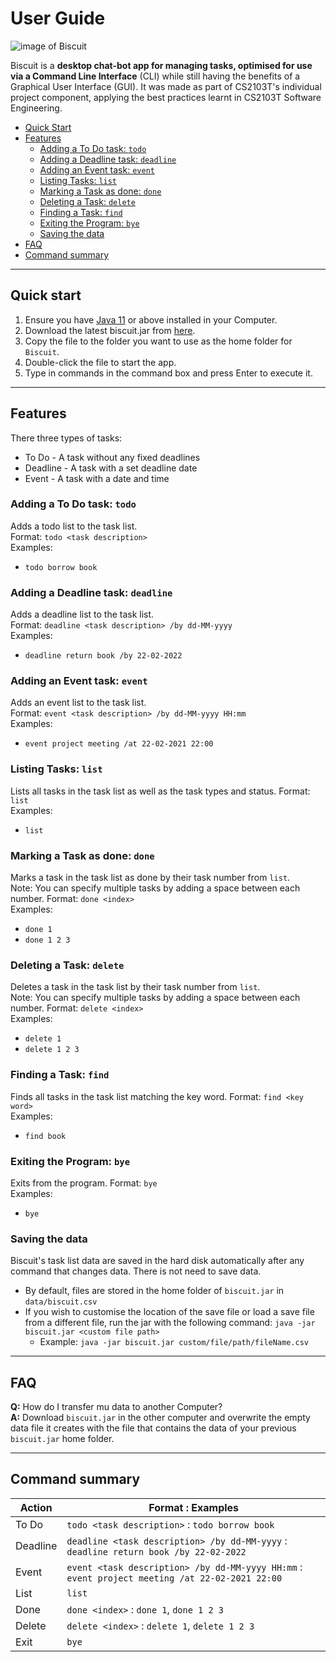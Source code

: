# User Guide

![image of Biscuit](https://marcustxk.github.io/ip/Ui.png)

Biscuit is a **desktop chat-bot app for managing tasks, optimised for use via a Command Line Interface** (CLI) while
still having the benefits of a Graphical User Interface (GUI). It was made as part of CS2103T's individual project
component, applying the best practices learnt in CS2103T Software Engineering.

* [Quick Start](#quick-start)
* [Features](#features)
  * [Adding a To Do task: `todo`](#adding-a-to-do-task-todo)
  * [Adding a Deadline task: `deadline`](#adding-a-deadline-task-deadline)   
  * [Adding an Event task: `event`](#adding-an-event-task-event)
  * [Listing Tasks: `list`](#listing-tasks-list)
  * [Marking a Task as done: `done`](#marking-a-task-as-done-done)
  * [Deleting a Task: `delete`](#deleting-a-task-delete)    
  * [Finding a Task: `find`](#finding-a-task-find)
  * [Exiting the Program: `bye`](#exiting-the-program-bye)
  * [Saving the data](#saving-the-data)
* [FAQ](#faq)
* [Command summary](#command-summary)

---
## Quick start

1. Ensure you have [Java 11](https://www.oracle.com/java/technologies/downloads/#java11) or above installed in your 
   Computer.
2. Download the latest biscuit.jar from [here](https://github.com/MarcusTXK/ip/releases/tag/A-Release).
3. Copy the file to the folder you want to use as the home folder for `Biscuit`.
4. Double-click the file to start the app.
5. Type in commands in the command box and press Enter to execute it.
---
## Features 
There three types of tasks:
* To Do - A task without any fixed deadlines
* Deadline - A task with a set deadline date
* Event - A task with a date and time

### Adding a To Do task: `todo` 
Adds a todo list to the task list.  
Format: `todo <task description>`  
Examples: 
* `todo borrow book`

### Adding a Deadline task: `deadline`
Adds a deadline list to the task list.  
Format: `deadline <task description> /by dd-MM-yyyy`  
Examples:
* `deadline return book /by 22-02-2022`

### Adding an Event task: `event`
Adds an event list to the task list.  
Format: `event <task description> /by dd-MM-yyyy HH:mm`  
Examples:
* `event project meeting /at 22-02-2021 22:00`

### Listing Tasks: `list`
Lists all tasks in the task list as well as the task types and status.
Format: `list`  
Examples:
* `list`

### Marking a Task as done: `done`
Marks a task in the task list as done by their task number from `list`.  
Note: You can specify multiple tasks by adding a space between each number.
Format: `done <index>`  
Examples:
* `done 1`
* `done 1 2 3`

### Deleting a Task: `delete`
Deletes a task in the task list by their task number from `list`.  
Note: You can specify multiple tasks by adding a space between each number.
Format: `delete <index>`  
Examples:
* `delete 1`
* `delete 1 2 3`

### Finding a Task: `find`
Finds all tasks in the task list matching the key word.
Format: `find <key word>`  
Examples:
* `find book`

### Exiting the Program: `bye`
Exits from the program.
Format: `bye`  
Examples:
* `bye`

### Saving the data
Biscuit's task list data are saved in the hard disk automatically after any command that changes data. There is not need
to save data.  
* By default, files are stored in the home folder of `biscuit.jar` in `data/biscuit.csv`
* If you wish to customise the location of the save file or load a save file from a different file, run the jar with
the following command: `java -jar biscuit.jar <custom file path>`
  *  Example: `java -jar biscuit.jar custom/file/path/fileName.csv`  
    
---
## FAQ
**Q:** How do I transfer mu data to another Computer?  
**A:** Download `biscuit.jar` in the other computer and overwrite the empty data file it creates with the file that
contains the data of your previous `biscuit.jar` home folder.

---
## Command summary

|Action      | Format : Examples                                                                              |
|------------|------------------------------------------------------------------------------------------------|
| To Do     | `todo <task description>` : `todo borrow book`                                                  |
| Deadline  | `deadline <task description> /by dd-MM-yyyy` : `deadline return book /by 22-02-2022`            |
| Event     | `event <task description> /by dd-MM-yyyy HH:mm`  : `event project meeting /at 22-02-2021 22:00` |
| List      | `list`                                                                                          |
| Done      | `done <index>` : `done 1`, `done 1 2 3`                                                         |
| Delete    | `delete <index>` : `delete 1`, `delete 1 2 3`                                                   |
| Exit      | `bye`                                                                                           |
